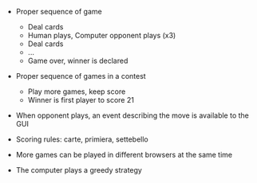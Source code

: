 
- Proper sequence of game
  - Deal cards
  - Human plays, Computer opponent plays (x3)
  - Deal cards
  - ...
  - Game over, winner is declared
  
- Proper sequence of games in a contest
  - Play more games, keep score
  - Winner is first player to score 21
  
- When opponent plays, an event describing the move is available to the GUI

- Scoring rules: carte, primiera, settebello

- More games can be played in different browsers at the same time

- The computer plays a greedy strategy
